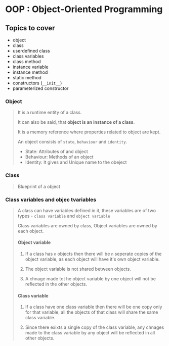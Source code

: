 # OOP : Object-Oriented Programming

## Topics to cover

- object
- class
- userdefined class
- class variables
- class method
- instance variable
- instance method
- static method
- constructors (`__init__`)
- parameterized constructor

### Object

> It is a runtime entity of a class.
>
> It can also be said, that __object is an instance of a class__.
>
> It is a memory reference where properties related to object are kept.
>
> An object consists of `state`, `behaviour` and `identity`.
>
> - State: Attributes of and object
> - Behaviour: Methods of an object
> - Identity: It gives and Unique name to the obeject

### Class

> Blueprint of a object

### Class variables and objec tvariables

> A class can have variables defined in it, these variables are of two types - `class variable` and `object variable`
>
> Class variables are owned by class, Object variables are owned by each object.
>
> #### Object variable
>
> 1. If a class has `n` objects then there will be `n` seperate copies of the object variable, as each object will have it's own object variable.
>
> 2. The object variable is not shared between objects.
>
> 3. A chnage made tot he object variable by one object will not be reflected in the other objects.
>
> #### Class variable
>
> 1. If a class have one class variable then there will be one copy only for that variable,
> all the objects of that class will share the same class variable.
>
> 2. Since there exixts a single copy of the class variable,
> any chnages made to the class variable by any object will be reflected in all other objects.
